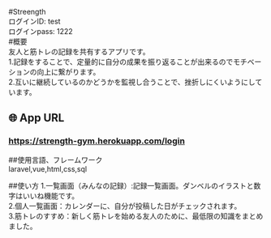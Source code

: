 #Streength<br>
ログインID: test <br>
ログインpass: 1222<br>
#概要<br>
友人と筋トレの記録を共有するアプリです。<br>
1.記録をすることで、定量的に自分の成果を振り返ることが出来るのでモチベーションの向上に繋がります。<br>
2.互いに継続しているのかどうかを監視し合うことで、挫折しにくいようにしています。<br>

## 🌐 App URL

### **https://strength-gym.herokuapp.com/login**  

##使用言語、フレームワーク<br>
laravel,vue,html,css,sql

##使い方
1.一覧画面（みんなの記録）:記録一覧画面。ダンベルのイラストと数字はいいね機能です。<br>
2.個人一覧画面：カレンダーに、自分が投稿した日がチェックされます。<br>
3.筋トレのすすめ：新しく筋トレを始める友人のために、最低限の知識をまとめました。<br>


